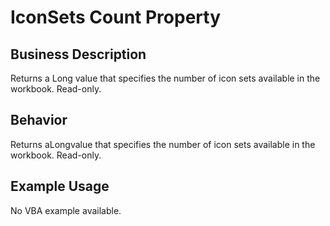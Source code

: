 # IconSets Count Property

## Business Description
Returns a Long value that specifies the number of icon sets available in the workbook. Read-only.

## Behavior
Returns aLongvalue that specifies the number of icon sets available in the workbook. Read-only.

## Example Usage
No VBA example available.